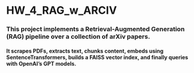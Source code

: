 # HW_4_RAG_w_ARCIV 
### This project implements a Retrieval-Augmented Generation (RAG) pipeline over a collection of arXiv papers.
#### It scrapes PDFs, extracts text, chunks content, embeds using SentenceTransformers, builds a FAISS vector index, and finally queries with OpenAI’s GPT models.
